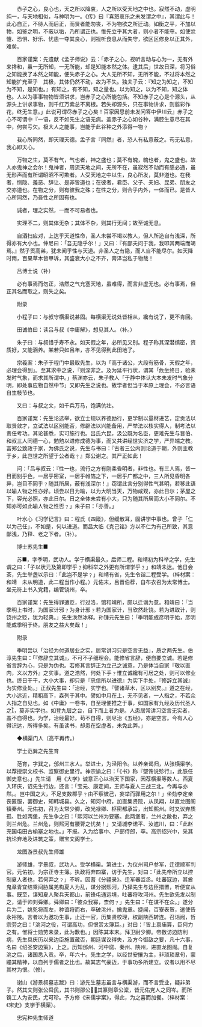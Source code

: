 <!-- { "loadSidebar": true } -->
　　赤子之心，良心也，天之所以降衷，人之所以受天地之中也。寂然不动，虚明纯一，与天地相似，与神明为一。《传》曰『喜怒哀乐之未发谓之中』，其谓此与！此心自正，不待人而后正，而贤者能勿丧，不为物欲之所迁动。如衡之平，不加以物，如鉴之明，不蔽以垢，乃所谓正也。惟先立乎其大者，则小者不能夺。如使忿懥、恐惧、好乐、忧患一夺其良心，则视听食息从而失守，欲区区修身以正其外，难矣。

　　百家谨案：先遗献《孟子师说》云：「赤子之心，视听言动与心为一，无有外来搀和，虽一无所知，一无所能，却是知能本然之体。逮其后」世故日深，将习俗之知能换了本然之知能，便失赤子之心。大人无所不知，无所不能，不过将本然之知能扩充至乎　其极，其体仍然不动，故为不失。独夫子云：『知之为知之，不知为不知，是知也。』有知之，有不知，知之量也。以为知之，以为不知，知之体也。人以为事事物物皆须讲求，岂赤子之心所能包括。不知赤子之心是个源头，从源头上讲求事物，则千红万紫总不离根。若失却源头，只在事物讲求，则翦彩作花，终无生意。」此说可谓尽赤子之心矣！百家因思前未发问答中伊川云』赤子之心不可谓中『一语，反不如先生之语无病。盖赤子之心如谷种，满腔生意尽在其中，何尝亏欠。极大人之能事，岂能于此谷种之外添得一物﹖

　　我心所同然，即天理天德。孟子言『同然』者，恐人有私意蔽之。苟无私意，我心即天心。

　　万物之生，莫不有气，气也者，神之盛也；莫不有魄，魄也者，鬼之盛也。故人亦鬼神之会尔！鬼神者，周流天地之间，无所不在，虽寂然不动而有感必通，虽无形声而有所谓昭昭不可欺者。人受天地之中以生，良心所发，莫非道也。在我者，恻隐、羞恶、辞让、是非皆道也；在彼者，君臣、父子、夫妇、昆弟、朋友之交亦道也。在物之分，则有彼我之殊；在性之分，则合乎内外，一体而已。是皆人心所同然，乃吾性之所固有也。

　　诚者，理之实然，一而不可易者也。

　　实理不二，则其体无杂；其体不杂，则其行无间；故至诚无息。

　　自洒扫应对，上达乎天道性命，圣人未尝不竭以教人，但人所造自有浅深，所得亦有大小也。仲尼曰：「吾无隐乎尔！」又曰：『有鄙夫问于我，我叩其两端而竭焉。』然子贡高弟，犹未闻乎性与天道。非圣人之有隐，而人自不能尽尔。如天降时雨，百果草木皆甲坼，其盛衰大小之不齐，膏泽岂私于物哉！

　　吕博士说（补）

　　必有事焉而勿正，浩然之气充塞天地，虽难得，而言非虚无也。必有事焉，但正其名而取之，则失之矣。

　　附录

　　小程子曰：与叔守横渠说甚固。每横渠无说处皆相从，纔有说了，更不肯回。

　　田诚伯曰：读吕与叔《中庸解》，想见其人。（补。）

　　朱子曰：与叔惜乎寿不永。如天假之年，必所见又别。程子称其深潜缜密，资质好，又能涵养。某若只如吕年，亦不见得到此田地了。

　　宗羲案：朱子于程门中最取先生，以为「高于诸公，大段有筋骨，天假之年，必理会得到」。至其求中之说，『则深非之。及为延平行状，谓其「危坐终日，验未发时气象，而求其所谓中。」蔡渊亦云，朱子教人「于静中体认大本未发时气象分明，即处事应物自然中节」又即先生之说也。故学者但当于本原上理会，不必言语自生枝节也。

　　又曰：与叔之文，如千兵万马，饱满伉壮。

　　百家谨案：先生论选举，欲立士规以养德励行，更学制以量材进艺，定贡法以取贤敛才，立试法以区别能否，修辟法以兴能备用，严举法以核实得人，制考法以责任考功。其论甚悉，实可施行也。吕氏六昆，汲公既为名臣，更难先生与晋伯、和叔三人同德一心，勉勉以进修成德为事，而又共讲经世实济之学，严异端之教。富郑公致政于家，为佛氏之说，先生与书曰：『古者三公内则论道于朝，外则主教于乡，此岂世之所望于公者哉﹖』郑公谢之。其严正如此！

　　问：「吕与叔云：『性一也，流行之方有刚柔昏明者，非性也。有三人焉，皆一目而别乎色，一居乎密室，一居乎帷箔之下，一居乎广都之中，三人所见昏明各异，岂目不同乎﹖随其所居，蔽有浅深尔！』窃谓此言分别得性气甚明，若移此语以喻人物之性亦好。顷尝以日为喻，以为大明当天，万物咸观，亦此日尔；茅屋之下，容光必照，亦此日尔。日之全体未尝有小大，只为随其所居而大小不同尔。不知亦可如此喻人物之性否﹖」朱子曰：「亦善。」

　　叶水心《习学记言》曰：程氏《四箴》，但缓散耳，固讲学中事也。曾子「仁以为己任」，不如是，何以进道。而吕大临《克己铭》方以不仁为有己所致，其意鄙浅，乃释、老之下者。（补）。

　　博士苏先生■

　　苏■，字季明，武功人。学于横渠最久，后师二程。和靖初为科举之学，先生谓之曰：「子以状元及第即学乎﹖抑科举之外更有所谓学乎﹖」和靖未达。他日会茶，先生举盏以示曰：「此岂不是学﹖」和靖有省，先生令诣二程受学。（梓材案：和靖　未从明道，此二程当作小程。）元佑末，吕晋伯荐，自布衣召为太常博士。坐元符上书入党籍，编管饶州，卒。

　　百家谨案：先生得罪遭贬，行过洛，馆和靖所，颇以迁谪为意。和靖曰：「当季明上书时，为国家计邪﹖为身计邪﹖若为国家计，当欣然赴饶。若为进取计，则饶州之贬，犹为轻典。」先生涣然冰释。孙锺元先生曰：「季明能成彦明于始，彦明能成季明于终。朋友之益大矣哉！」

　　附录

　　季明尝以「治经为付道居业之实，居常讲习只是空言无益」，质之两先生。伯淳先生曰：「『修辞立其诚』，不可不子细理会。能修省言辞，便自要立诚。若是修省言辞为心，只是为伪也。若修其言辞正为立己之诚意，乃是体当自家『敬以直内，义以方外』之实事。道之浩然，何处下手﹖惟立诚纔有可居之处，则可以修业也。终日干干，大小大事，却只是『忠信所以进德』为实下手处，『修辞立其诚』为实修业处。」正叔先生曰：「治经，实学也。『譬诸草木，区以别矣。』道之在经，大小远近，精粗高下，森列于其中。譬如中月在上，无不见者，一人指之，不若众人指之自见也。如《中庸》一卷书，自至理便推之于事，如国家有九经及历代圣人之，莫非实学也。如登九层之台，自下而上者为是。人患居常讲习空言无实者，盖不自得也。为学，治经最好。苟不自得，则尽治《五经》，亦是空言。今有人心得识达，所得多矣。有虽读书，却患在空虚者，未免此弊。」

　　◆横渠门人（高平再传。）

　　学士范巽之先生育

　　范育，字巽之，邠州三水人。举进士，为泾阳令。以养亲谒归，从张横渠学。以荐授崇文校书、监察御史里行。神宗谕之曰：「《书》称『堲谗说殄行』，此朕任御史意也。」先生请　用《大学》诚意正心以治天下国家，因荐横渠等数人。西夏入环庆，诏先生行边，还言：「宝元、康定间，王师与夏人三战三北，今再与亦然。。岂中国之大，不足支数郡乎﹖由不察彼己，妄举而骤用之尔！」坐劾李定亲丧匿服，罢御史，知韩城县。久之，知河中府，加直集贤院，从凤翔，以直龙图阁镇秦州。元佑初，召为太常少卿，改光禄卿、枢密都承旨，出知熙州。时又议弃质孤、胜如两堡，先生争之曰：「熙河以兰州为要塞。此两堡者，兰州之敝也，弃之则兰州危。兰州危，则熙河有腰膂之忧矣！」又请城李诺平、汝遮川，曰：「此赵充国屯田古榆塞之地也。」不报。入为给事中、户部侍郎，卒。高宗绍兴中，采其抗论弃地及进筑之策，赠宝文阁学士。

　　龙图游景叔先生师雄

　　游师雄，字景叔，武功人。受学横渠。第进士，为仪州司户参军，迁德顺军判官。元佑初，为宗正寺主簿。执政将弃四寨，访于先生，对曰：「此先帝所立以控制夏人者也，若何弃之﹖」不听。因蓍《分疆录》。迁军器监丞。吐蕃寇边，其酋鬼章青宜结乘间胁属羌构夏人为乱，谋分据熙河，乃择先生与边臣措置，听便宜从事。既至，谍知夏人聚兵天都山，前锋屯通远境，吐蕃将攻河州。先生欲先发以制之，请于帅刘舜卿。舜卿曰：「彼众我寡，柰何﹖」先生曰：「在谋不在众。」遂分兵为二，姚兕将而左，种谊将而右，卒破洮州，擒鬼章。捷闻，百寮表贺，遣使告永裕陵。言者以为邀功生事，止迁一官，历集贤校理，权副陜西转连。召诣阙，哲宗劳之曰：「洮河之役，可谓高功，但恨赏太簿耳。」对曰：「皆上禀庙算，臣何力之有。惟将士勋劳未录，此为歉也。」因陈其本末。拜卫尉少卿。帝数访边防利病，先生具庆历以来边臣施置藏否，朝廷谋议得失，及方今御敌之要，凡十六事，名曰《绍圣安边策》，上之。历知邠州、河中腐、秦州、陜州，进直龙图阁。自复洮之后，诸国悉入贡。卒，年六十。先生之学，以经世安攘为主，非琐琐章句，蒙瞳其精神，以自列于儒者之比也。故其志气豪迈，于事功多所建立。议者以用不尽其材为恨。（修）。

　　谢山《游景叔墓志跋》曰：游先生墓志虽言与横渠游，而不言受业，疑非弟子。然其文则张公舜民，其书则邵公，其篆则章公楶，皆元佑党人之同岑。而所镌工人为安民，尤可珍。予方修《宋儒学案》，得此，为之喜而加餐。（梓材案：《宋史》支学于横渠）。

　　忠宪种先生师道

